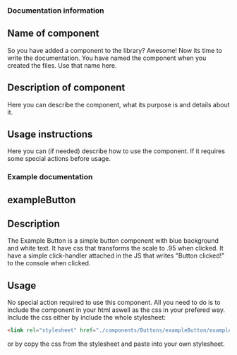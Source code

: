 ### Documentation information

## Name of component
So you have added a component to the library? Awesome! Now its time to write the documentation. You have named the component when you created the files. Use that name here. 

## Description of component
Here you can describe the component, what its purpose is and details about it.

## Usage instructions
Here you can (if needed) describe how to use the component. If it requires some special actions before usage. 

### Example documentation

## exampleButton

## Description
The Example Button is a simple button component with blue background and white text. It have css that transforms the scale to .95 when clicked. It have a simple click-handler attached in the JS that writes "Button clicked!" to the console when clicked.

## Usage
No special action required to use this component. All you need to do is to include the component in your html aswell as the css in your prefered way. Include the css either by include the whole stylesheet: 
```html
<link rel="stylesheet" href="./components/Buttons/exampleButton/exampleButton.css">
```

or by copy the css from the stylesheet and paste into your own stylesheet.